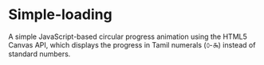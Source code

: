 # Simple-loading
A simple JavaScript-based circular progress animation using the HTML5 Canvas API, which displays the progress in Tamil numerals (௦-௯) instead of standard numbers.
